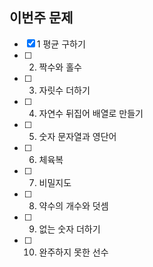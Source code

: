 ## 이번주 문제
- [x] 1 평균 구하기 
- [ ] 2. 짝수와 홀수
- [ ] 3. 자릿수 더하기
- [ ] 4. 자연수 뒤집어 배열로 만들기
- [ ] 5. 숫자 문자열과 영단어
- [ ] 6. 체육복
- [ ] 7. 비밀지도
- [ ] 8. 약수의 개수와 덧셈
- [ ] 9. 없는 숫자 더하기
- [ ] 10. 완주하지 못한 선수
